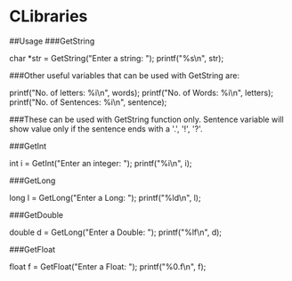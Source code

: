 # CLibraries

##Usage
###GetString

char *str = GetString("Enter a string: ");
printf("%s\n", str);

###Other useful variables that can be used with GetString are:

printf("No. of letters: %i\n", words);
printf("No. of Words: %i\n", letters);
printf("No. of Sentences: %i\n", sentence);

###These can be used with GetString function only. Sentence variable will show value only if the sentence ends with a '.', '!', '?'.

###GetInt

int i = GetInt("Enter an integer: ");
printf("%i\n", i);

###GetLong

long l = GetLong("Enter a Long: ");
printf("%ld\n", l);

###GetDouble

double d = GetLong("Enter a Double: ");
printf("%lf\n", d);

###GetFloat

float f = GetFloat("Enter a Float: ");
printf("%0.f\n", f);
